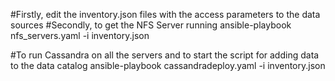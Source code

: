 #Firstly, edit the inventory.json files with the access parameters to the data sources
#Secondly, to get the NFS Server running
ansible-playbook nfs_servers.yaml -i inventory.json

#To run Cassandra on all the servers and to start the script for adding data to the data catalog
ansible-playbook cassandradeploy.yaml -i inventory.json

